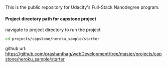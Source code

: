 This is the public repository for Udacity's Full-Stack Nanodegree program.
#### Project directory path for capstone project
navigate to project directory to run the project
 ```bash
 cd projects/capstone/heroku_sample/starter
```
 github url:
 https://github.com/prashanthag/webDevelopment/tree/master/projects/capstone/heroku_sample/starter
